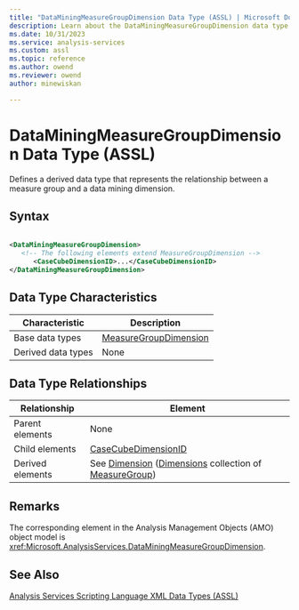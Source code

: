 ```yaml
---
title: "DataMiningMeasureGroupDimension Data Type (ASSL) | Microsoft Docs"
description: Learn about the DataMiningMeasureGroupDimension data type element in the Analysis Services Scripting Language (ASSL) schema.
ms.date: 10/31/2023
ms.service: analysis-services
ms.custom: assl
ms.topic: reference
ms.author: owend
ms.reviewer: owend
author: minewiskan

---
```

# DataMiningMeasureGroupDimension Data Type (ASSL)

  Defines a derived data type that represents the relationship between a measure group and a data mining dimension.  
  
## Syntax  
  
```xml  
  
<DataMiningMeasureGroupDimension>  
   <!-- The following elements extend MeasureGroupDimension -->  
      <CaseCubeDimensionID>...</CaseCubeDimensionID>  
</DataMiningMeasureGroupDimension>  
```  
  
## Data Type Characteristics  
  
|Characteristic|Description|  
|--------------------|-----------------|  
|Base data types|[MeasureGroupDimension](measuregroupdimension-data-type-assl.md)|  
|Derived data types|None|  
  
## Data Type Relationships  
  
|Relationship|Element|  
|------------------|-------------|  
|Parent elements|None|  
|Child elements|[CaseCubeDimensionID](../properties/casecubedimensionid-element-assl.md)|  
|Derived elements|See [Dimension](../objects/dimension-element-assl.md) ([Dimensions](../collections/dimensions-element-assl.md) collection of [MeasureGroup](../objects/measuregroup-element-assl.md))|  
  
## Remarks  
 The corresponding element in the Analysis Management Objects (AMO) object model is <xref:Microsoft.AnalysisServices.DataMiningMeasureGroupDimension>.  
  
## See Also  
 [Analysis Services Scripting Language XML Data Types &#40;ASSL&#41;](analysis-services-scripting-language-xml-data-types-assl.md)  
  
  
